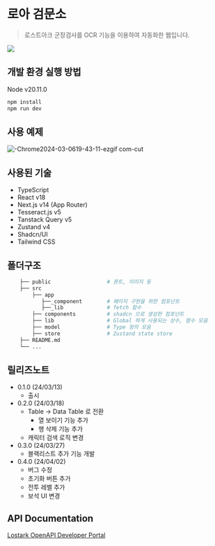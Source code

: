 # 로아 검문소
> 로스트아크 군장검사를 OCR 기능을 이용하여 자동화한 웹입니다.


![](../header.png)

## 개발 환경 실행 방법
Node v20.11.0
```sh
npm install
npm run dev
```

## 사용 예제
![-Chrome2024-03-0619-43-11-ezgif com-cut](https://github.com/San-Goon/loa-checkpoint/assets/84852012/6a265e3f-0b96-4a91-9a54-31e79268510a)

## 사용된 기술
* TypeScript
* React v18
* Next.js v14 (App Router)
* Tesseract.js v5
* Tanstack Query v5
* Zustand v4
* Shadcn/UI
* Tailwind CSS

## 폴더구조
```bash
    ├── public                  # 폰트, 이미지 등
    ├── src                     
        ├── app
           ├──_component        # 페이지 구현을 위한 컴포넌트
           ├──_lib              # fetch 함수    
        ├── components          # shadcn 으로 생성한 컴포넌트
        ├── lib                 # Global 하게 사용되는 상수, 함수 모음
        ├── model               # Type 정의 모음
        ├── store               # Zustand state store
    ├── README.md               
    └── ...
```

## 릴리즈노트
* 0.1.0 (24/03/13)
    * 출시
* 0.2.0 (24/03/18)
    * Table -> Data Table 로 전환
        * 열 보이기 기능 추가
        * 행 삭제 기능 추가
    * 캐릭터 검색 로직 변경  
* 0.3.0 (24/03/27)
  * 블랙리스트 추가 기능 개발
* 0.4.0 (24/04/02)
  * 버그 수정
  * 초기화 버튼 추가
  * 전투 레벨 추가
  * 보석 UI 변경

## API Documentation
[Lostark OpenAPI Developer Portal](https://developer-lostark.game.onstove.com/getting-started)
